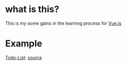 # what is this?
This is my some gains in the learning process for [Vue.js](https://github.com/vuejs/vue)

# Example
[Todo-List](https://qemcs.com/seed/example/todo/): [source](https://github.com/zhylmzr/seed/blob/master/example/todo/index.js)
